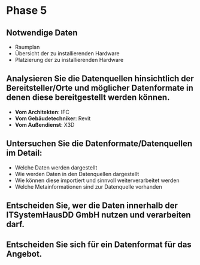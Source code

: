 # Phase 5

## Notwendige Daten

 - Raumplan
 - Übersicht der zu installierenden Hardware
 - Platzierung der zu installierenden Hardware

## Analysieren Sie die Datenquellen hinsichtlich der Bereitsteller/Orte und möglicher Datenformate in denen diese bereitgestellt werden können.

 - __Vom Architekten__: IFC
 - __Vom Gebäudetechniker__: Revit
 - __Vom Außendienst__: X3D

## Untersuchen Sie die Datenformate/Datenquellen im Detail:
* Welche Daten werden dargestellt
* Wie werden Daten in den Datenquellen dargestellt
* Wie können diese importiert und sinnvoll weiterverarbeitet werden
* Welche Metainformationen sind zur Datenquelle vorhanden

## Entscheiden Sie, wer die Daten innerhalb der ITSystemHausDD GmbH nutzen und verarbeiten darf.



## Entscheiden Sie sich für ein Datenformat für das Angebot.
